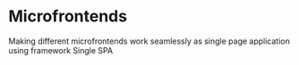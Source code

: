 # Microfrontends
Making different microfrontends work seamlessly as single page application using framework Single SPA
